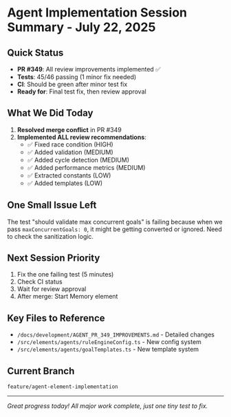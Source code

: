 # Agent Implementation Session Summary - July 22, 2025

## Quick Status
- **PR #349**: All review improvements implemented ✅
- **Tests**: 45/46 passing (1 minor fix needed)
- **CI**: Should be green after minor test fix
- **Ready for**: Final test fix, then review approval

## What We Did Today

1. **Resolved merge conflict** in PR #349
2. **Implemented ALL review recommendations**:
   - ✅ Fixed race condition (HIGH)
   - ✅ Added validation (MEDIUM)
   - ✅ Added cycle detection (MEDIUM)
   - ✅ Added performance metrics (MEDIUM)
   - ✅ Extracted constants (LOW)
   - ✅ Added templates (LOW)

## One Small Issue Left

The test "should validate max concurrent goals" is failing because when we pass `maxConcurrentGoals: 0`, it might be getting converted or ignored. Need to check the sanitization logic.

## Next Session Priority

1. Fix the one failing test (5 minutes)
2. Check CI status
3. Wait for review approval
4. After merge: Start Memory element

## Key Files to Reference
- `/docs/development/AGENT_PR_349_IMPROVEMENTS.md` - Detailed changes
- `/src/elements/agents/ruleEngineConfig.ts` - New config system
- `/src/elements/agents/goalTemplates.ts` - New template system

## Current Branch
`feature/agent-element-implementation`

---
*Great progress today! All major work complete, just one tiny test to fix.*